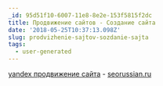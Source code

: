 ```yaml
---
_id: 95d51f10-6007-11e8-8e2e-153f5815f2dc
title: Продвижение сайтов - Создание сайта
date: '2018-05-25T10:37:13.098Z'
slug: prodvizhenie-sajtov-sozdanie-sajta
tags:
  - user-generated
---
```

<a href=http://seorussian.ru>yandex продвижение сайта</a>   - <a href=http://seorussian.ru>seorussian.ru</a>

